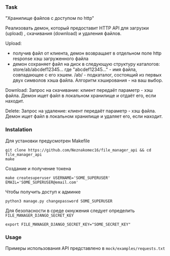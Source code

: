 ### Task

"Хранилище файлов с доступом по http"

Реализовать демон, который предоставит HTTP API для загрузки (upload) ,
скачивания (download) и удаления файлов.

Upload:
- получив файл от клиента, демон возвращает в отдельном поле http
response хэш загруженного файла
- демон сохраняет файл на диск в следующую структуру каталогов:
     store/ab/abcdef12345...
где "abcdef12345..." - имя файла, совпадающее с его хэшем.
/ab/  - подкаталог, состоящий из первых двух символов хэша файла.
Алгоритм хэширования - на ваш выбор.

Download:
Запрос на скачивание: клиент передаёт параметр - хэш файла. Демон ищет
файл в локальном хранилище и отдаёт его, если находит.

Delete:
Запрос на удаление: клиент передаёт параметр - хэш файла. Демон ищет
файл в локальном хранилище и удаляет его, если находит.


### Instalation 

Для установки предусмотрен Makefile

```
git clone https://github.com/Neznakomec16/file_manager_api && cd file_manager_api
make
```

Создание и получение токена

`make createsuperuser USERNAME='SOME_SUPERUSER' EMAIL='SOME_SUPERUSER@email.com'`

Чтобы получить доступ к админке 

`python3 manage.py changepassword SOME_SUPERUSER`


Для безопасности в среде окнужения следует определить `FILE_MANAGER_DJANGO_SECRET_KEY`

```
export FILE_MANAGER_DJANGO_SECRET_KEY="SOME_SECRET_KEY"
```

### Usage

Примеры использования API представлено в `mock/examples/requests.txt`
